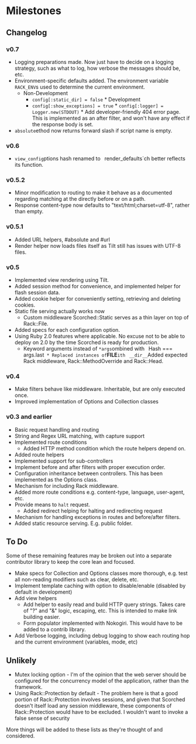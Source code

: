 Milestones
==========

Changelog
---------
### v0.7
* Logging preparations made. Now just have to decide on a logging strategy, such as what to log, how verbose the messages should be, etc.
* Environment-specific defaults added. The environment variable `RACK_ENV`s used to determine the current environment.
    * Non-Development
        * `config[:static_dir] = false`   * Development
        * `config[:show_exceptions] = true`       * `config[:logger] = Logger.new(STDOUT)`       * Add developer-friendly 404 error page. This is implemented as an after filter, and won't have any effect if the response body is set.
* `absolute`ethod now returns forward slash if script name is empty.

### v0.6
* `view_config`ptions hash renamed to ` `render_defaults`ch better reflects its function.

### v0.5.2
* Minor modification to routing to make it behave as a documented regarding matching at the directly before or on a path.
* Response content-type now defaults to "text/html;charset=utf-8", rather than empty.

### v0.5.1
* Added URL helpers, #absolute and #url
* Render helper now loads files itself as Tilt still has issues with UTF-8 files.

### v0.5
* Implemented view rendering using Tilt.
* Added session method for convenience, and implemented helper for flash session data.
* Added cookie helper for conveniently setting, retrieving and deleting cookies.
* Static file serving actually works now
    * Custom middleware Scorched::Static serves as a thin layer on top of Rack::File.
* Added specs for each configuration option.
* Using Ruby 2.0 features where applicable. No excuse not to be able to deploy on 2.0 by the time Scorched is ready for production.
    * Keyword arguments instead of `*args`ombined with ` `Hash === args.last`  * Replaced instances of `__FILE__`ith ` `__dir__`Added expected Rack middleware, Rack::MethodOverride and Rack::Head.
    
### v0.4
* Make filters behave like middleware. Inheritable, but are only executed once.
* Improved implementation of Options and Collection classes

### v0.3 and earlier
* Basic request handling and routing
* String and Regex URL matching, with capture support
* Implemented route conditions
    * Added HTTP method condition which the route helpers depend on.
* Added route helpers
* Implemented support for sub-controllers
* Implement before and after filters with proper execution order.
* Configuration inheritance between controllers. This has been implemented as the Options class.
* Mechanism for including Rack middleware.
* Added more route conditions e.g. content-type, language, user-agent, etc.
* Provide means to `halt` request.
    * Added redirect helping for halting and redirecting request
* Mechanism for handling exceptions in routes and before/after filters.
* Added static resource serving. E.g. public folder.



To Do
-----
Some of these remaining features may be broken out into a separate contributor library to keep the core lean and focused.

* Make specs for Collection and Options classes more thorough, e.g. test all non-reading modifiers such as clear, delete, etc.
* Implement template caching with option to disable/enable (disabled by default in development)
* Add view helpers
  * Add helper to easily read and build HTTP query strings. Takes care of "?" and "&" logic, escaping, etc. This is
    intended to make link building easier.
  * Form populator implemented with Nokogiri. This would have to be added to a contrib library.
* Add Verbose logging, including debug logging to show each routing hop and the current environment (variables, mode, etc)
    
Unlikely
--------
* Mutex locking option - I'm of the opinion that the web server should be configured for the concurrency model of the application, rather than the framework.
* Using Rack::Protection by default - The problem here is that a good portion of Rack::Protection involves sessions, and given that Scorched doesn't itself load any session middleware, these components of Rack::Protection would have to be excluded. I wouldn't want to invoke a false sense of security


More things will be added to these lists as they're thought of and considered.
